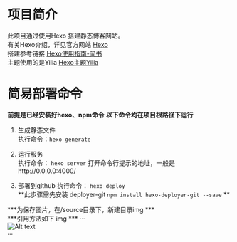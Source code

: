 # 项目简介

此项目通过使用Hexo 搭建静态博客网站。  
有关Hexo介绍，详见官方网站 [Hexo](https://hexo.io/)  
搭建参考链接 [Hexo使用指南-简书](http://www.jianshu.com/p/84a8384be1ae)  
主题使用的是Yilia [Hexo主题Yilia](https://github.com/litten/hexo-theme-yilia) 


# 简易部署命令
**前提是已经安装好hexo、npm命令**
**以下命令均在项目根路径下运行**
1. 生成静态文件  
  执行命令：`hexo generate`
  
2. 运行服务  
  执行命令：  `hexo server`  打开命令行提示的地址，一般是http://0.0.0.0:4000/
3. 部署到github
  执行命令：  `hexo deploy`  
  **此步骤需先安装 deployer-git  `npm install hexo-deployer-git --save`  **


  
  
  ***为保存图片，在/source目录下，新建目录img ***  
  ***引用方法如下 img ***
  ···  
  ![Alt text](/img/bmw.jpg "宝马")  
  ···  